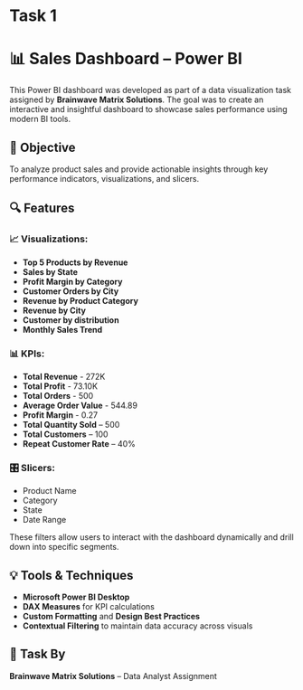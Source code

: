 
# Task 1

# 📊 Sales Dashboard – Power BI

This Power BI dashboard was developed as part of a data visualization task assigned by **Brainwave Matrix Solutions**. The goal was to create an interactive and insightful dashboard to showcase sales performance using modern BI tools.

## 📌 Objective
To analyze product sales and provide actionable insights through key performance indicators, visualizations, and slicers.

## 🔍 Features

### 📈 Visualizations:
- **Top 5 Products by Revenue**  
- **Sales by State**  
- **Profit Margin by Category**  
- **Customer Orders by City**  
- **Revenue by Product Category**
- **Revenue by City**
- **Customer by distribution**
- **Monthly Sales Trend**

### 📊 KPIs:
- **Total Revenue** - 272K
- **Total Profit** - 73.10K
- **Total Orders** - 500
- **Average Order Value** - 544.89
- **Profit Margin** - 0.27
- **Total Quantity Sold** – 500  
- **Total Customers** – 100  
- **Repeat Customer Rate** – 40%

### 🎛 Slicers:
- Product Name  
- Category  
- State  
- Date Range  

These filters allow users to interact with the dashboard dynamically and drill down into specific segments.

## 💡 Tools & Techniques
- **Microsoft Power BI Desktop**
- **DAX Measures** for KPI calculations
- **Custom Formatting** and **Design Best Practices**
- **Contextual Filtering** to maintain data accuracy across visuals

## 🧠 Task By
**Brainwave Matrix Solutions** – Data Analyst Assignment



